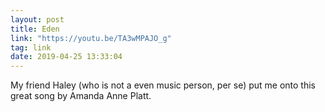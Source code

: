 ```yaml
---
layout: post
title: Eden
link: "https://youtu.be/TA3wMPAJO_g"
tag: link
date: 2019-04-25 13:33:04
---
```

My friend Haley (who is not a even music person, per se) put me onto this great song by Amanda Anne Platt. 
